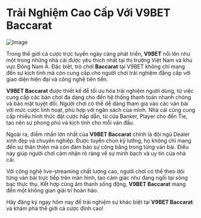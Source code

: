 # Trải Nghiệm Cao Cấp Với V9BET Baccarat

![Image](https://github.com/user-attachments/assets/bd51ea9f-0666-407b-a7a7-98ead6de688c)

Trong thế giới cá cược trực tuyến ngày càng phát triển, **V9BET** nổi lên như một trong những nhà cái được yêu thích nhất tại thị trường Việt Nam và khu vực Đông Nam Á. Đặc biệt, trò chơi **Baccarat** tại V9BET không chỉ mang đến sự kịch tính mà còn cung cấp cho người chơi trải nghiệm đẳng cấp với giao diện hiện đại và công nghệ tiên tiến.

**V9BET Baccarat** được thiết kế để tối ưu hóa trải nghiệm người dùng, từ việc cung cấp các bàn chơi đa dạng cho đến hệ thống thanh toán nhanh chóng và bảo mật tuyệt đối. Người chơi có thể dễ dàng tham gia vào các ván bài với mức cược linh hoạt, phù hợp với ngân sách của mình. Nhà cái cũng cung cấp nhiều hình thức đặt cược hấp dẫn, từ cửa Banker, Player cho đến Tie, tạo nên sự phong phú và kịch tính cho mỗi ván đấu.

Ngoài ra, điểm nhấn lớn nhất của **V9BET Baccarat** chính là đội ngũ Dealer xinh đẹp và chuyên nghiệp. Được tuyển chọn kỹ lưỡng, họ không chỉ mang đến sự thân thiện mà còn đảm bảo sự công bằng trong từng ván bài. Điều này giúp người chơi cảm nhận rõ ràng về sự minh bạch và uy tín của nhà cái.

Với công nghệ live-streaming chất lượng cao, người chơi có thể theo dõi từng ván bài trực tiếp trên màn hình, tạo cảm giác như đang ngồi tại sòng bạc thực thụ. Kết hợp cùng âm thanh sống động, **V9BET Baccarat** mang đến một không gian giải trí hoàn hảo.

Hãy đăng ký ngay hôm nay để trải nghiệm sự khác biệt tại **V9BET Baccarat** và khám phá thế giới cá cược đỉnh cao!